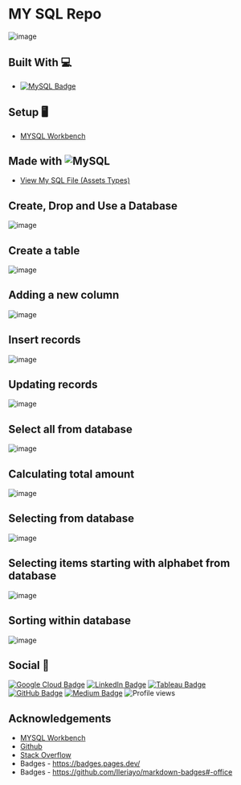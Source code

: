 # MY SQL Repo

![image](https://user-images.githubusercontent.com/96287600/163976546-c012a39b-1734-4e36-9696-6fe7c8a3aad7.png)

## Built With 💻

- [![MySQL Badge](https://img.shields.io/badge/MySQL-4479A1?logo=mysql&logoColor=fff&style=flat)](https://www.mysql.com/)

## Setup 🖥️
- [MYSQL Workbench](https://www.mysql.com/products/workbench/)


## Made with ![MySQL](https://img.shields.io/badge/mysql-%2300f.svg?style=for-the-badge&logo=mysql&logoColor=white)

- [View My SQL File (Assets Types)](https://github.com/abdrauf26/my_sql_repo/blob/main/my_sql_personal_assets_types.sql)

## Create, Drop and Use a Database
![image](https://user-images.githubusercontent.com/96287600/163979188-801035f3-ec07-4b44-a87e-8d6a58f37622.png)

## Create a table
![image](https://user-images.githubusercontent.com/96287600/163979553-4e4c326c-771d-4aa0-ab47-078201314971.png)

## Adding a new column
![image](https://user-images.githubusercontent.com/96287600/163979750-0a892671-3bcb-4000-9b90-0ad260ffd6ce.png)

## Insert records
![image](https://user-images.githubusercontent.com/96287600/163979850-a0b89e71-f5fb-4cd2-b1f5-fa4ef158984c.png)

## Updating records
![image](https://user-images.githubusercontent.com/96287600/163979955-538e1642-29f3-48ad-b737-a020f3524f24.png)

## Select all from database
![image](https://user-images.githubusercontent.com/96287600/163980121-1f3ec249-f321-49ac-a2e0-44f1ae0e69cc.png)

## Calculating total amount
![image](https://user-images.githubusercontent.com/96287600/163980284-1b18bc84-e722-43eb-832c-62480e8a4cef.png)

## Selecting from database
![image](https://user-images.githubusercontent.com/96287600/163980421-2c0ae145-eef9-4e65-9f39-7c7ff3952c3b.png)

## Selecting items starting with alphabet from database
![image](https://user-images.githubusercontent.com/96287600/163980666-c2f43c79-1f02-4b08-95c7-cb98db07ad84.png)

## Sorting within database
![image](https://user-images.githubusercontent.com/96287600/163980972-fe85fd03-4539-4c75-ad43-943b5860a66a.png)


## Social 📧 

[![Google Cloud Badge](https://img.shields.io/badge/Google%20Cloud-4285F4?logo=googlecloud&logoColor=fff&style=flat)](https://www.cloudskillsboost.google/public_profiles/c2ff4f8e-4f42-4380-b038-73104c7d98fc) [![LinkedIn Badge](https://img.shields.io/badge/LinkedIn-0A66C2?logo=linkedin&logoColor=fff&style=flat)](https://www.linkedin.com/in/abdrauf26/) [![Tableau Badge](https://img.shields.io/badge/Tableau-E97627?logo=tableau&logoColor=fff&style=flat)](https://public.tableau.com/app/profile/mohamed.abdul.rauf) [![GitHub Badge](https://img.shields.io/badge/GitHub-181717?logo=github&logoColor=fff&style=flat)](https://github.com/abdrauf26) [![Medium Badge](https://img.shields.io/badge/Medium-000?logo=medium&logoColor=fff&style=flat)](https://medium.com/@rauf.yusope) ![Profile views](https://gpvc.arturio.dev/abdrauf26) 

## Acknowledgements

- [MYSQL Workbench](https://www.mysql.com/products/workbench/)
- [Github](https://github.com/)
- [Stack Overflow](https://stackoverflow.com/)
- Badges - https://badges.pages.dev/
- Badges - https://github.com/Ileriayo/markdown-badges#-office

